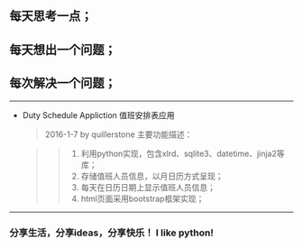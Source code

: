 ## 每天思考一点；
## 每天想出一个问题；
## 每次解决一个问题；
---
* Duty Schedule Appliction  值班安排表应用
  > 2016-1-7 by quillerstone
  > 主要功能描述：

  >> 1. 利用python实现，包含xlrd、sqlite3、datetime、jinja2等库；
  >> 2. 存储值班人员信息，以月日历方式呈现；
  >> 3. 每天在日历日期上显示值班人员信息；
  >> 4. html页面采用bootstrap框架实现；


---

### 分享生活，分享ideas，分享快乐！ I like python!

